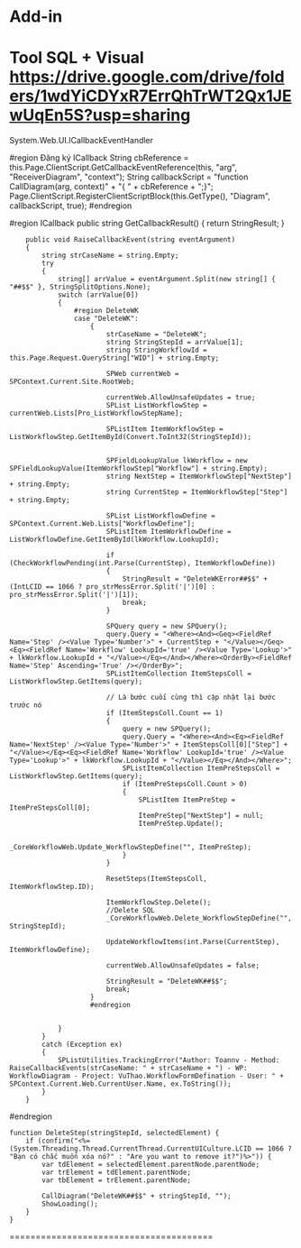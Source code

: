 # Add-in
Tool SQL + Visual
https://drive.google.com/drive/folders/1wdYiCDYxR7ErrQhTrWT2Qx1JEwUqEn5S?usp=sharing
=======================================
System.Web.UI.ICallbackEventHandler

#region Đăng ký ICallback
  String cbReference = this.Page.ClientScript.GetCallbackEventReference(this, "arg", "ReceiverDiagram", "context");
  String callbackScript = "function CallDiagram(arg, context)" + "{ " + cbReference + ";}";
  Page.ClientScript.RegisterClientScriptBlock(this.GetType(), "Diagram", callbackScript, true);
#endregion

#region ICallback
        public string GetCallbackResult()
        {
            return StringResult;
        }

        public void RaiseCallbackEvent(string eventArgument)
        {
            string strCaseName = string.Empty;
            try
            {
                string[] arrValue = eventArgument.Split(new string[] { "##$$" }, StringSplitOptions.None);
                switch (arrValue[0])
                {
                    #region DeleteWK
                    case "DeleteWK":
                        {
                            strCaseName = "DeleteWK";
                            string StringStepId = arrValue[1];
                            string StringWorkflowId = this.Page.Request.QueryString["WID"] + string.Empty;

                            SPWeb currentWeb = SPContext.Current.Site.RootWeb;

                            currentWeb.AllowUnsafeUpdates = true;
                            SPList ListWorkflowStep = currentWeb.Lists[Pro_ListWorkflowStepName];

                            SPListItem ItemWorkflowStep = ListWorkflowStep.GetItemById(Convert.ToInt32(StringStepId));


                            SPFieldLookupValue lkWorkflow = new SPFieldLookupValue(ItemWorkflowStep["Workflow"] + string.Empty);
                            string NextStep = ItemWorkflowStep["NextStep"] + string.Empty;
                            string CurrentStep = ItemWorkflowStep["Step"] + string.Empty;

                            SPList ListWorkflowDefine = SPContext.Current.Web.Lists["WorkflowDefine"];
                            SPListItem ItemWorkflowDefine = ListWorkflowDefine.GetItemById(lkWorkflow.LookupId);

                            if (CheckWorkflowPending(int.Parse(CurrentStep), ItemWorkflowDefine))
                            {
                                StringResult = "DeleteWKError##$$" + (IntLCID == 1066 ? pro_strMessError.Split('|')[0] : pro_strMessError.Split('|')[1]);
                                break;
                            }

                            SPQuery query = new SPQuery();
                            query.Query = "<Where><And><Geq><FieldRef Name='Step' /><Value Type='Number'>" + CurrentStep + "</Value></Geq><Eq><FieldRef Name='Workflow' LookupId='true' /><Value Type='Lookup'>" + lkWorkflow.LookupId + "</Value></Eq></And></Where><OrderBy><FieldRef Name='Step' Ascending='True' /></OrderBy>";
                            SPListItemCollection ItemStepsColl = ListWorkflowStep.GetItems(query);

                            // Là bước cuối cùng thì cập nhật lại bước trước nó
                            if (ItemStepsColl.Count == 1)
                            {
                                query = new SPQuery();
                                query.Query = "<Where><And><Eq><FieldRef Name='NextStep' /><Value Type='Number'>" + ItemStepsColl[0]["Step"] + "</Value></Eq><Eq><FieldRef Name='Workflow' LookupId='true' /><Value Type='Lookup'>" + lkWorkflow.LookupId + "</Value></Eq></And></Where>";
                                SPListItemCollection ItemPreStepsColl = ListWorkflowStep.GetItems(query);
                                if (ItemPreStepsColl.Count > 0)
                                {
                                    SPListItem ItemPreStep = ItemPreStepsColl[0];
                                    ItemPreStep["NextStep"] = null;
                                    ItemPreStep.Update();

                                    _CoreWorkflowWeb.Update_WorkflowStepDefine("", ItemPreStep);
                                }
                            }

                            ResetSteps(ItemStepsColl, ItemWorkflowStep.ID);

                            ItemWorkflowStep.Delete();
                            //Delete SQL
                            _CoreWorkflowWeb.Delete_WorkflowStepDefine("", StringStepId);

                            UpdateWorkflowItems(int.Parse(CurrentStep), ItemWorkflowDefine);

                            currentWeb.AllowUnsafeUpdates = false;

                            StringResult = "DeleteWK##$$";
                            break;
                        }
                        #endregion


                }
            }
            catch (Exception ex)
            {
                SPListUtilities.TrackingError("Author: Toannv - Method: RaiseCallbackEvents(strCaseName: " + strCaseName + ") - WP: WorkflowDiagram - Project: VuThao.WorkflowFormDefination - User: " + SPContext.Current.Web.CurrentUser.Name, ex.ToString());
            }
        }
#endregion


    function DeleteStep(stringStepId, selectedElement) {
        if (confirm("<%= (System.Threading.Thread.CurrentThread.CurrentUICulture.LCID == 1066 ? "Bạn có chắc muốn xóa nó?" : "Are you want to remove it?")%>")) {
            var tdElement = selectedElement.parentNode.parentNode;
            var trElement = tdElement.parentNode;
            var tbElement = trElement.parentNode;

            CallDiagram("DeleteWK##$$" + stringStepId, "");
            ShowLoading();
        }
    }
=======================================
